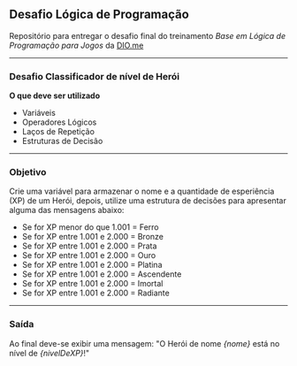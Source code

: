 ## Desafio Lógica de Programação

Repositório para entregar o desafio final do treinamento _Base em Lógica de Programação para Jogos_ da [DIO.me](dio.me)

---

### Desafio Classificador de nível de Herói

**O que deve ser utilizado**

-  Variáveis
-  Operadores Lógicos
-  Laços de Repetição
-  Estruturas de Decisão

---

### Objetivo

Crie uma variável para armazenar o nome e a quantidade de esperiência (XP) de um Herói, depois, utilize uma estrutura de decisões para apresentar alguma das mensagens abaixo:

-  Se for XP menor do que 1.001 = Ferro
-  Se for XP entre 1.001 e 2.000 = Bronze
-  Se for XP entre 1.001 e 2.000 = Prata
-  Se for XP entre 1.001 e 2.000 = Ouro
-  Se for XP entre 1.001 e 2.000 = Platina
-  Se for XP entre 1.001 e 2.000 = Ascendente
-  Se for XP entre 1.001 e 2.000 = Imortal
-  Se for XP entre 1.001 e 2.000 = Radiante

---

### Saída

Ao final deve-se exibir uma mensagem:
"O Herói de nome _{nome}_ está no nível de _{nivelDeXP}_!"

